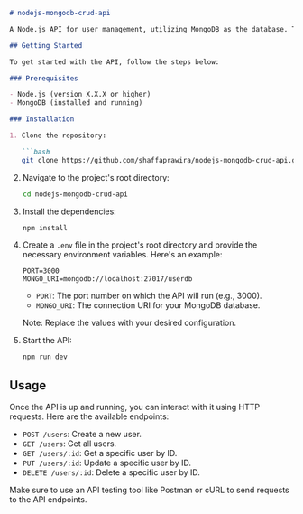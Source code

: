 ```markdown
# nodejs-mongodb-crud-api

A Node.js API for user management, utilizing MongoDB as the database. This API enables basic CRUD operations (Create, Read, Update, Delete) for user data, including name, email, and password. It provides a straightforward solution for storing and managing user information in a scalable and efficient manner.

## Getting Started

To get started with the API, follow the steps below:

### Prerequisites

- Node.js (version X.X.X or higher)
- MongoDB (installed and running)

### Installation

1. Clone the repository:

   ```bash
   git clone https://github.com/shaffaprawira/nodejs-mongodb-crud-api.git
   ```

2. Navigate to the project's root directory:

   ```bash
   cd nodejs-mongodb-crud-api
   ```

3. Install the dependencies:

   ```bash
   npm install
   ```

4. Create a `.env` file in the project's root directory and provide the necessary environment variables. Here's an example:

   ```
   PORT=3000
   MONGO_URI=mongodb://localhost:27017/userdb
   ```

   - `PORT`: The port number on which the API will run (e.g., 3000).
   - `MONGO_URI`: The connection URI for your MongoDB database.

   Note: Replace the values with your desired configuration.

5. Start the API:

   ```bash
   npm run dev
   ```

## Usage

Once the API is up and running, you can interact with it using HTTP requests. Here are the available endpoints:

- `POST /users`: Create a new user.
- `GET /users`: Get all users.
- `GET /users/:id`: Get a specific user by ID.
- `PUT /users/:id`: Update a specific user by ID.
- `DELETE /users/:id`: Delete a specific user by ID.

Make sure to use an API testing tool like Postman or cURL to send requests to the API endpoints.
